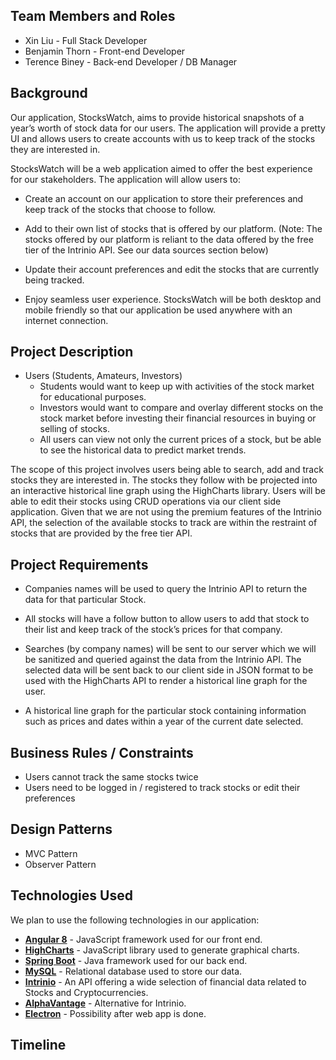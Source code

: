 ## Team Members and Roles

* Xin Liu - Full Stack Developer
* Benjamin Thorn - Front-end Developer  
* Terence Biney - Back-end Developer / DB Manager

## Background

Our application, StocksWatch, aims to provide historical snapshots of a year’s worth of stock data for our users. The application will provide a pretty UI and allows users to create accounts with us to keep track of the stocks they are interested in.

StocksWatch will be a web application aimed to offer the best experience for our stakeholders. The application will allow users to:

* Create an account on our application to store their preferences and keep track of the stocks that choose to follow.

* Add to their own list of stocks that is offered by our platform. (Note: The stocks offered by our platform is reliant to the data offered by the free tier of the Intrinio API. See our data sources section below)

* Update their account preferences and edit the stocks that are currently being tracked. 

* Enjoy seamless user experience. StocksWatch will be both desktop and mobile friendly so that our application be used anywhere with an internet connection. 

## Project Description 

- Users (Students, Amateurs, Investors)
	- Students would want to keep up with activities of the stock market for educational purposes.
	- Investors would want to compare and overlay different stocks on the stock market before investing their financial resources in buying or selling of stocks.
	- All users can view not only the current prices of a stock, but be able to see the historical data to predict market trends.

The scope of this project involves users being able to search, add and track stocks they are interested in. The stocks they follow with be projected into an interactive historical line graph using the HighCharts library. Users will be able to edit their stocks using CRUD operations via our client side application. Given that we are not using the premium features of the Intrinio API, the selection of the available stocks to track are within the restraint of stocks that are provided by the free tier API. 

## Project Requirements

* Companies names will be used to query the Intrinio API to return the data for that particular Stock.

* All stocks will have a follow button to allow users to add that stock to their list and keep track of the stock’s prices for that company.

* Searches (by company names) will be sent to our server which we will be sanitized and queried against the data from the Intrinio API. The selected data will be sent back to our client side in JSON format to be used with the HighCharts API to render a historical line graph for the user. 

* A historical line graph for the particular stock containing information such as prices and dates within a year of the current date selected. 

## Business Rules / Constraints
* Users cannot track the same stocks twice
* Users need to be logged in / registered to track stocks or edit their preferences

## Design Patterns
* MVC Pattern
* Observer Pattern

## Technologies Used

We plan to use the following technologies in our application: 
* __[Angular 8](https://angular.io/)__ - JavaScript framework used for our front end.
* __[HighCharts](https://www.highcharts.com/)__ - JavaScript library used to generate graphical charts.
* __[Spring Boot](https://spring.io/projects/spring-boot)__ - Java framework used for our back end. 
* __[MySQL]()__ - Relational database used to store our data.
* __[Intrinio](https://intrinio.com/)__ - An API offering a wide selection of financial data related to Stocks and Cryptocurrencies.
* __[AlphaVantage](https://www.alphavantage.co/)__ - Alternative for Intrinio.
* __[Electron](https://electronjs.org/)__ - Possibility after web app is done.

## Timeline